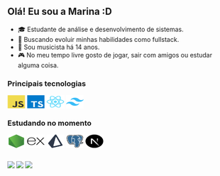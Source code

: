 ## Olá! Eu sou a Marina :D

- 🎓 Estudante de análise e desenvolvimento de sistemas.
- 🎯 Buscando evoluir minhas habilidades como fullstack.
- 🎸 Sou musicista há 14 anos.
- 🎮 No meu tempo livre gosto de jogar, sair com amigos ou estudar alguma coisa.

### Principais tecnologias
<div>
  <img align="center" alt="Ts" height="30" width="40" src="https://github.com/devicons/devicon/blob/master/icons/javascript/javascript-original.svg"/>
  <img align="center" alt="Ts" height="30" width="40" src="https://github.com/devicons/devicon/blob/master/icons/typescript/typescript-original.svg"/>
  <img align="center" alt="React" height="30" width="40" src="https://github.com/devicons/devicon/blob/master/icons/react/react-original.svg"/>
    <img align="center" alt="Ts" height="30" width="40" src="https://github.com/devicons/devicon/blob/master/icons/tailwindcss/tailwindcss-original.svg"/>
</div>

### Estudando no momento
<div>
  <img align="center" alt="NodeJS" height="30" width="40" src="https://github.com/devicons/devicon/blob/master/icons/nodejs/nodejs-original.svg"/>
  <img align="center" alt="Express" height="30" width="40" src="https://github.com/devicons/devicon/blob/master/icons/express/express-original.svg"/>
  <img align="center" alt="PrismaORM" height="30" width="40" src="https://github.com/devicons/devicon/blob/master/icons/prisma/prisma-original.svg"/>
  <img align="center" alt="PostgreSQL" height="30" width="40" src="https://github.com/devicons/devicon/blob/master/icons/postgresql/postgresql-original.svg"/>
  <img align="center" alt="NextJS" height="30" width="40" src="https://github.com/devicons/devicon/blob/master/icons/nextjs/nextjs-original.svg"/>
</div>

##

<div>
  <a href = "mailto:m.ebbecke@gmail.com"><img src="https://img.shields.io/badge/Gmail-ff0000?style=for-the-badge&logo=gmail&logoColor=ffffff" target="_blank"></a>
  <a href="https://www.linkedin.com/in/marina-ebbecke" target="_blank"><img src="https://img.shields.io/badge/-LinkedIn-%230077B5?style=for-the-badge&logo=linkedin&logoColor=white" target="_blank"></a> 
  <a href="https://www.marinaebbecke.dev.br" target="_blank"><img src="https://img.shields.io/badge/portfolio-3ea322?style=for-the-badge" target="_blank"></a> 
</div>
